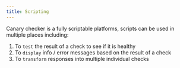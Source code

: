 ```yaml
---
title: Scripting
---
```


Canary checker is a fully scriptable platforms, scripts can be used in multiple places including:

1. To `test` the result of a check to see if it is healthy
2. To `display` info / error messages based on the result of a check
3. To `transform` responses into multiple individual checks
